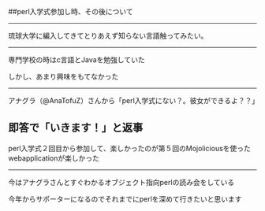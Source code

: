 ##perl入学式参加し時、その後について

---

琉球大学に編入してきてとりあえず知らない言語触ってみたい。

---

専門学校の時はc言語とJavaを勉強していた

しかし、あまり興味をもてなかった

---

アナグラ（@AnaTofuZ）さんから「perl入学式にない？。彼女ができるよ？？」

即答で「いきます！」と返事
---

perl入学式２回目から参加して、楽しかったのが第５回のMojoliciousを使ったwebapplicationが楽しかった

---

今はアナグラさんとすぐわかるオブジェクト指向perlの読み会をしている

今年からサポーターになるのでそれまでにperlを深めて行きたいと思います
